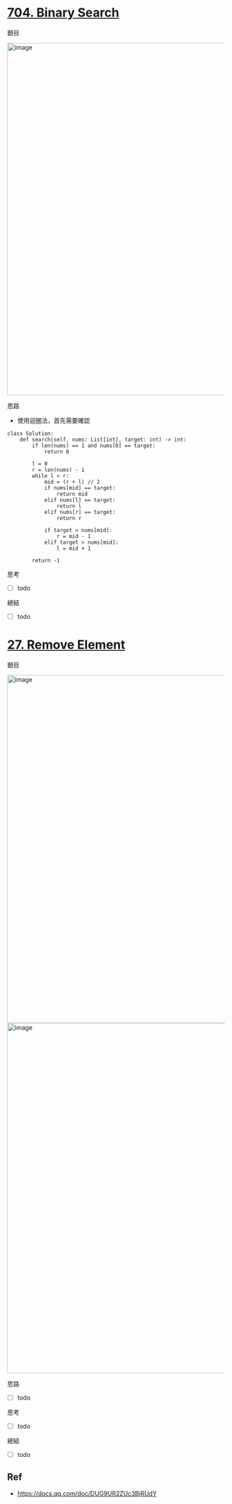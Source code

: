 # [704. Binary Search](https://leetcode.com/problems/binary-search/description/)
題目

<img width="816" alt="image" src="https://github.com/user-attachments/assets/17415d4c-df63-48b1-a0d1-6493b09ac1fd">

思路
- 使用迴圈法，首先需要確認
```
class Solution:
    def search(self, nums: List[int], target: int) -> int:
        if len(nums) == 1 and nums[0] == target:
            return 0

        l = 0
        r = len(nums) - 1
        while l < r:
            mid = (r + l) // 2
            if nums[mid] == target:
                return mid
            elif nums[l] == target:
                return l
            elif nums[r] == target:
                return r
            
            if target < nums[mid]:
                r = mid - 1 
            elif target > nums[mid]:
                l = mid + 1
            
        return -1
  ```

思考
- [ ] todo

總結
- [ ] todo

# [27. Remove Element](https://leetcode.com/problems/remove-element/description/)
題目

<img width="806" alt="image" src="https://github.com/user-attachments/assets/041e388a-0d71-443f-a3be-d3edab517988">
<img width="811" alt="image" src="https://github.com/user-attachments/assets/e9d1bb11-52c8-4915-9fb9-f88b18b0ac6f">

思路
- [ ] todo

思考
- [ ] todo

總結
- [ ] todo

## Ref
- https://docs.qq.com/doc/DUG9UR2ZUc3BjRUdY
